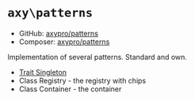 # `axy\patterns`

* GitHub: [axypro/patterns](https://github.com/axypro/patterns)
* Composer: [axypro/patterns](https://packagist.org/packages/axy/patterns)

Implementation of several patterns.
Standard and own.

* [Trait Singleton](Singleton.md)
* Class Registry - the registry with chips
* Class Container - the container
